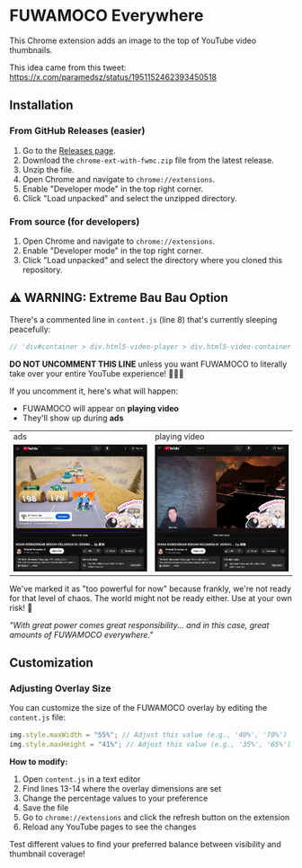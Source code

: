 # FUWAMOCO Everywhere

This Chrome extension adds an image to the top of YouTube video thumbnails.

This idea came from this tweet: https://x.com/paramedsz/status/1951152462393450518

## Installation

### From GitHub Releases (easier)

1. Go to the [Releases page](https://github.com/arashari/chrome-ext-with-fwmc/releases).
2. Download the `chrome-ext-with-fwmc.zip` file from the latest release.
3. Unzip the file.
4. Open Chrome and navigate to `chrome://extensions`.
5. Enable "Developer mode" in the top right corner.
6. Click "Load unpacked" and select the unzipped directory.

### From source (for developers)

1. Open Chrome and navigate to `chrome://extensions`.
2. Enable "Developer mode" in the top right corner.
3. Click "Load unpacked" and select the directory where you cloned this repository.

## ⚠️ WARNING: Extreme Bau Bau Option

There's a commented line in `content.js` (line 8) that's currently sleeping peacefully:

```javascript
// 'div#container > div.html5-video-player > div.html5-video-container', // NOTE: too powerful for now, we are not ready yet
```

**DO NOT UNCOMMENT THIS LINE** unless you want FUWAMOCO to literally take over your entire YouTube experience! 🐕‍🦺💥

If you uncomment it, here's what will happen:

- FUWAMOCO will appear on **playing video**
- They'll show up during **ads**

<table>
    <tr>
        <td>ads</td>
        <td>playing video</td>
    </tr>
    <tr>
        <td width="50%">
            <img src="images/ads.png" width="100%" alt="ads">
        </td>
        <td width="50%">
            <img src="images/playing-video.png" width="100%" alt="playing video">
        </td>
    </tr>
</table>

We've marked it as "too powerful for now" because frankly, we're not ready for that level of chaos. The world might not be ready either. Use at your own risk! 🚨

_"With great power comes great responsibility... and in this case, great amounts of FUWAMOCO everywhere."_

## Customization

### Adjusting Overlay Size

You can customize the size of the FUWAMOCO overlay by editing the `content.js` file:

```javascript
img.style.maxWidth = "55%"; // Adjust this value (e.g., '40%', '70%')
img.style.maxHeight = "41%"; // Adjust this value (e.g., '35%', '65%')
```

**How to modify:**

1. Open `content.js` in a text editor
2. Find lines 13-14 where the overlay dimensions are set
3. Change the percentage values to your preference
4. Save the file
5. Go to `chrome://extensions` and click the refresh button on the extension
6. Reload any YouTube pages to see the changes

Test different values to find your preferred balance between visibility and thumbnail coverage!
